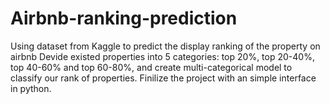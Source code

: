 # Airbnb-ranking-prediction
Using dataset from Kaggle to predict the display ranking of the property on airbnb
Devide existed properties into 5 categories: top 20%, top 20-40%, top 40-60% and top 60-80%, and create multi-categorical model to classify our rank of properties.
Finilize the project with an simple interface in python.
